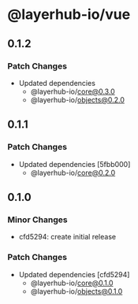 # @layerhub-io/vue

## 0.1.2

### Patch Changes

- Updated dependencies
  - @layerhub-io/core@0.3.0
  - @layerhub-io/objects@0.2.0

## 0.1.1

### Patch Changes

- Updated dependencies [5fbb000]
  - @layerhub-io/core@0.2.0

## 0.1.0

### Minor Changes

- cfd5294: create initial release

### Patch Changes

- Updated dependencies [cfd5294]
  - @layerhub-io/core@0.1.0
  - @layerhub-io/objects@0.1.0
